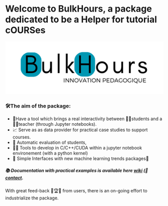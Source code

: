 # Welcome to BulkHours, a package dedicated to be a Helper for tutorial cOURSes

![](data/BulkHours.png)

### 🛠️The aim of the package:
- 🔗Have a tool which brings a real interactivity between 🧑‍🎓students and a 👨‍🏫teacher (through Jupyter notebooks).
- 📈 Serve as as data provider for practical case studies to support courses.
- 🤖 Automatic evaluation of students,
- 👨‍💻 Tools to develop in C/C++/CUDA within a jupyter notebook environement (with a python kernel)
- 🧠 Simple Interfaces with new machine learning trends packages🤗

##### 📚 **Documentation with practical examples is available here [wiki](https://github.com/guydegnol/bulkhours/wiki) (📧 [contact](mailto:bulkhours@guydegnol.net).**

With great feed-back 🚀🏆🎯 from users, there is an on-going effort to industrialize the package.
